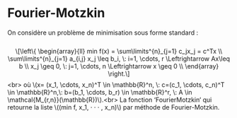 # Fourier-Motzkin

<p>On considère un problème de minimisation sous forme standard :<br />
<br />
<span class="math display">\[\left\{
    \begin{array}{ll}
        min f(x) = \sum\limits^{n}_{j=1} c_jx_j = c^Tx \\
        \sum\limits^{n}_{j=1} a_{i,j} x_j \leq b_i, \: i=1, \cdots, r \Leftrightarrow Ax\leq b \\
        x_j \geq 0, \: j=1, \cdots, n \Leftrightarrow x \geq 0 \\
    \end{array}
\right.\]</span> &lt;br&gt; où <span class="math inline">\(x= (x_1, \cdots, x_n)^T \in \mathbb{R}^n, \: c=(c_1, \cdots, c_n)^T \in \mathbb{R}^n,\: b=(b_1, \cdots, b_r) \in \mathbb{R}^r, \: A \in \mathcal{M_{r,n}}(\mathbb{R})\)</span>.&lt;br&gt; La fonction ‘FourierMotzkin‘ qui retourne la liste <span class="math inline">\((min f, x_1, · · · , x_n)\)</span> par méthode de Fourier-Motzkin.</p>
